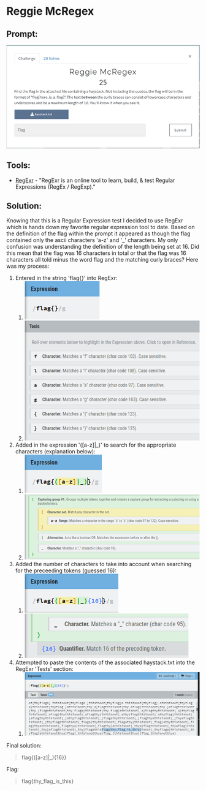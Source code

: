 # Reggie McRegex
## Prompt:
![RegExr1](/images/reggie_mcregex_prompt.png)

## Tools:
- [RegExr](https://regexr.com/) - "RegExr is an online tool to learn, build, & test Regular Expressions (RegEx / RegExp)."

## Solution:
Knowing that this is a Regular Expression test I decided to use RegExr which is hands down my favorite regular expression tool to date. Based on the definition of the flag within the prompt it appeared as though the flag contained only the ascii characters 'a-z' and '_' characters. My only confusion was understanding the definition of the length being set at 16. Did this mean that the flag was 16 characters in total or that the flag was 16 characters all told minus the word flag and the matching curly braces? Here was my process:

1. Entered in the string 'flag{}' into RegExr:
    1. ![RegExr1](/images/reggie_mcregex_1.png)
    1. ![RegExr2](/images/reggie_mcregex_2.png)
1. Added in the expression '([a-z]|_)' to search for the appropriate characters (explanation below):
    1. ![RegExr3](/images/reggie_mcregex_3.png)
    1. ![RegExr4](/images/reggie_mcregex_4.png)
1. Added the number of characters to take into account when searching for the preceeding tokens (guessed 16):
    1. ![RegExr5](/images/reggie_mcregex_5.png)
    1. ![RegExr6](/images/reggie_mcregex_6.png)
1. Attempted to paste the contents of the associated haystack.txt into the RegExr 'Tests' section:
    1. ![RegExr6](/images/reggie_mcregex_7.png)

Final solution:
> flag{([a-z]|_){16}}

Flag:
> flag{thy_flag_is_this}